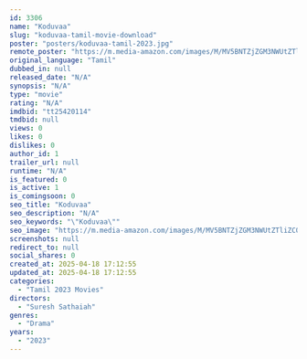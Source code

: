 ```yaml
---
id: 3306
name: "Koduvaa"
slug: "koduvaa-tamil-movie-download"
poster: "posters/koduvaa-tamil-2023.jpg"
remote_poster: "https://m.media-amazon.com/images/M/MV5BNTZjZGM3NWUtZTliZC00Mzc0LWJkYmMtN2VkMTI2NDcyNTJhXkEyXkFqcGdeQXVyMTUzNTgzNzM0._V1_SX300.jpg"
original_language: "Tamil"
dubbed_in: null
released_date: "N/A"
synopsis: "N/A"
type: "movie"
rating: "N/A"
imdbid: "tt25420114"
tmdbid: null
views: 0
likes: 0
dislikes: 0
author_id: 1
trailer_url: null
runtime: "N/A"
is_featured: 0
is_active: 1
is_comingsoon: 0
seo_title: "Koduvaa"
seo_description: "N/A"
seo_keywords: "\"Koduvaa\""
seo_image: "https://m.media-amazon.com/images/M/MV5BNTZjZGM3NWUtZTliZC00Mzc0LWJkYmMtN2VkMTI2NDcyNTJhXkEyXkFqcGdeQXVyMTUzNTgzNzM0._V1_SX300.jpg"
screenshots: null
redirect_to: null
social_shares: 0
created_at: 2025-04-18 17:12:55
updated_at: 2025-04-18 17:12:55
categories:
  - "Tamil 2023 Movies"
directors:
  - "Suresh Sathaiah"
genres:
  - "Drama"
years:
  - "2023"
---
```

